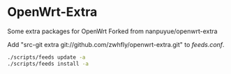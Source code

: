 OpenWrt-Extra
=============

Some extra packages for OpenWrt
Forked from nanpuyue/openwrt-extra

Add "src-git extra git://github.com/zwhfly/openwrt-extra.git" to <em>feeds.conf</em>.

```bash
./scripts/feeds update -a
./scripts/feeds install -a
```

